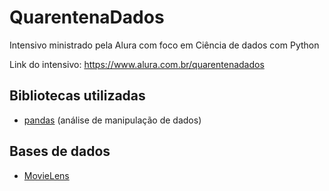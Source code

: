 # QuarentenaDados
Intensivo ministrado pela Alura com foco em Ciência de dados com Python

Link do intensivo: https://www.alura.com.br/quarentenadados

## Bibliotecas utilizadas
* [pandas](https://pandas.pydata.org/) (análise de manipulação de dados)

## Bases de dados
* [MovieLens](https://grouplens.org/datasets/movielens/)
